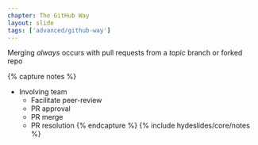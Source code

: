```yaml
---
chapter: The GitHub Way
layout: slide
tags: ['advanced/github-way']
---
```


Merging _always_ occurs with pull requests
from a _topic_ branch or forked repo

{% capture notes %}
* Involving team
	* Facilitate peer-review
	* PR approval
	* PR merge
	* PR resolution
{% endcapture %}
{% include hydeslides/core/notes %}

	